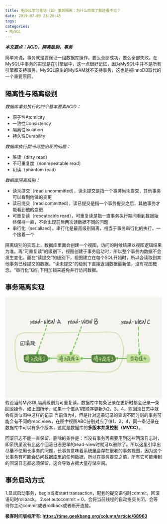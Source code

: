 ```yaml
---
title: MySQL学习笔记（五）事务隔离：为什么你改了我还看不见？
date: 2019-07-09 23:20:45
tags:
categories: 
- MySQL 
---
```

***本文要点：ACID，隔离级别，事务***
<!-- more -->

简单来说，事务就是要保证一组数据库操作，要么全部成功，要么全部失败。在MySQL中事务的实现是在引擎层中，这一点很好记忆，因为MySQL中并不是所有引擎都支持事务。MySQL原生的MyISAM就不支持事务，这也是被InnoDB取代的一个重要原因。

## 隔离性与隔离级别

*数据库事务执行的四个基本要素ACID：*
* 原子性Atomicity
* 一致性Consistency
* 隔离性Isolation
* 持久性Durability

*数据库执行期间可能出现的问题：*
* 脏读（dirty read）
* 不可重复度（nonrepeatable read）
* 幻读（phantom read）

*数据库隔离级别：*
* 读未提交（read uncommitted），读未提交是指一个事务尚未提交，其他事务可以看到他做的变更
* 读已提交（read committed），读已提交是指一个事务提交之后，其他事务才能看到他的变更
* 可重复读（repeateable read），可重复读是指一直事务执行期间看到数据始终保持一直，不会出现前后两次读数据不同的问题
* 串行化（serialized），串行化是最高级别隔离，相当于事务串行化的执行，一个接着一个

隔离级别的实现上，数据库里面会创建一个视图，访问的时候结果以视图逻辑结果为准。再“可重复读”的级别下，视图创建于事务启动时，所以整个事务内数据不会发生变化。而在“读提交”的级别下，视图建立在每个SQL开始时，所以会读取到其他事务已经提交的数据。“读未提交”的级别下直接返回数据最新值，没有视图概念。“串行化”级别下用加锁来避免并行访问数据。

## 事务隔离实现
![](/image/trans_isolation.jpg)
假设当前MySQL隔离级别为可重复读，数据库中每条记录在更新时都会记录一条回滚操作，如上图所示，如果一个值从1按顺序更新为2，3，4，则回滚日志中就会有类似图中这样的记录
当前值为4，但是针对这条记录的查询不同时刻的事务可能会有不同的read view，在图中视图ABC分别对应了值1，2，4，同一条记录在数据库中可以有多个版本，这就是数据库的**多版本并发控制（MVCC）**。

回滚日志不能一直保留，删除的条件是：当没有事务再需要用到这些回滚日志时，即系统里没有比这个回滚日志更早的read-view时就可以删除了。所以这里引申出尽量不使用长事务的问题，长事务意味着系统里会存在很老的事务视图，因为这个长事务有可能会访问数据库里的任何数据，所以在事务提交之前，所有它可能用到的回滚日志都必须保留，这会导致占据大量存储空间。

## 事务启动方式
1.显式启动事务，begin或者start transaction，配套的提交语句时commit，回滚语句时rollback。
2.set autocommit = 0，会将当前线程的自动提交关闭，会等待你主动commit或者rollback或者断开连接。


**极客时间版权所有: https://time.geekbang.org/column/article/68963**